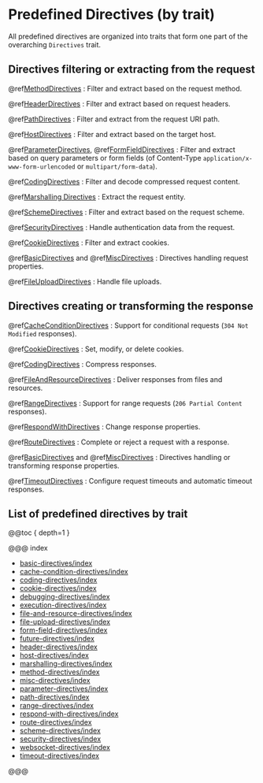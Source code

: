 # Predefined Directives (by trait)

All predefined directives are organized into traits that form one part of the overarching `Directives` trait.

<a id="request-directives-java"></a>
## Directives filtering or extracting from the request

@ref[MethodDirectives](method-directives/index.md#methoddirectives-java)
:   Filter and extract based on the request method.

@ref[HeaderDirectives](header-directives/index.md#headerdirectives-java)
:   Filter and extract based on request headers.

@ref[PathDirectives](path-directives/index.md#pathdirectives-java)
:   Filter and extract from the request URI path.

@ref[HostDirectives](host-directives/index.md#hostdirectives-java)
:   Filter and extract based on the target host.

@ref[ParameterDirectives](parameter-directives/index.md#parameterdirectives-java), @ref[FormFieldDirectives](form-field-directives/index.md#formfielddirectives-java)
:   Filter and extract based on query parameters or form fields (of Content-Type `application/x-www-form-urlencoded` or `multipart/form-data`).

@ref[CodingDirectives](coding-directives/index.md#codingdirectives-java)
:   Filter and decode compressed request content.

@ref[Marshalling Directives](marshalling-directives/index.md#marshallingdirectives-java)
:   Extract the request entity.

@ref[SchemeDirectives](scheme-directives/index.md#schemedirectives-java)
:   Filter and extract based on the request scheme.

@ref[SecurityDirectives](security-directives/index.md#securitydirectives-java)
:   Handle authentication data from the request.

@ref[CookieDirectives](cookie-directives/index.md#cookiedirectives-java)
:   Filter and extract cookies.

@ref[BasicDirectives](basic-directives/index.md#basicdirectives-java) and @ref[MiscDirectives](misc-directives/index.md#miscdirectives-java)
:   Directives handling request properties.

@ref[FileUploadDirectives](file-upload-directives/index.md#fileuploaddirectives-java)
:   Handle file uploads.

<a id="response-directives-java"></a>
## Directives creating or transforming the response

@ref[CacheConditionDirectives](cache-condition-directives/index.md#cacheconditiondirectives-java)
:   Support for conditional requests (`304 Not Modified` responses).

@ref[CookieDirectives](cookie-directives/index.md#cookiedirectives-java)
:   Set, modify, or delete cookies.

@ref[CodingDirectives](coding-directives/index.md#codingdirectives-java)
:   Compress responses.

@ref[FileAndResourceDirectives](file-and-resource-directives/index.md#fileandresourcedirectives-java)
:   Deliver responses from files and resources.

@ref[RangeDirectives](range-directives/index.md#rangedirectives-java)
:   Support for range requests (`206 Partial Content` responses).

@ref[RespondWithDirectives](respond-with-directives/index.md#respondwithdirectives-java)
:   Change response properties.

@ref[RouteDirectives](route-directives/index.md#routedirectives-java)
:   Complete or reject a request with a response.

@ref[BasicDirectives](basic-directives/index.md#basicdirectives-java) and @ref[MiscDirectives](misc-directives/index.md#miscdirectives-java)
:   Directives handling or transforming response properties.

@ref[TimeoutDirectives](timeout-directives/index.md#timeoutdirectives-java)
:   Configure request timeouts and automatic timeout responses.

## List of predefined directives by trait

@@toc { depth=1 }

@@@ index

* [basic-directives/index](basic-directives/index.md)
* [cache-condition-directives/index](cache-condition-directives/index.md)
* [coding-directives/index](coding-directives/index.md)
* [cookie-directives/index](cookie-directives/index.md)
* [debugging-directives/index](debugging-directives/index.md)
* [execution-directives/index](execution-directives/index.md)
* [file-and-resource-directives/index](file-and-resource-directives/index.md)
* [file-upload-directives/index](file-upload-directives/index.md)
* [form-field-directives/index](form-field-directives/index.md)
* [future-directives/index](future-directives/index.md)
* [header-directives/index](header-directives/index.md)
* [host-directives/index](host-directives/index.md)
* [marshalling-directives/index](marshalling-directives/index.md)
* [method-directives/index](method-directives/index.md)
* [misc-directives/index](misc-directives/index.md)
* [parameter-directives/index](parameter-directives/index.md)
* [path-directives/index](path-directives/index.md)
* [range-directives/index](range-directives/index.md)
* [respond-with-directives/index](respond-with-directives/index.md)
* [route-directives/index](route-directives/index.md)
* [scheme-directives/index](scheme-directives/index.md)
* [security-directives/index](security-directives/index.md)
* [websocket-directives/index](websocket-directives/index.md)
* [timeout-directives/index](timeout-directives/index.md)

@@@